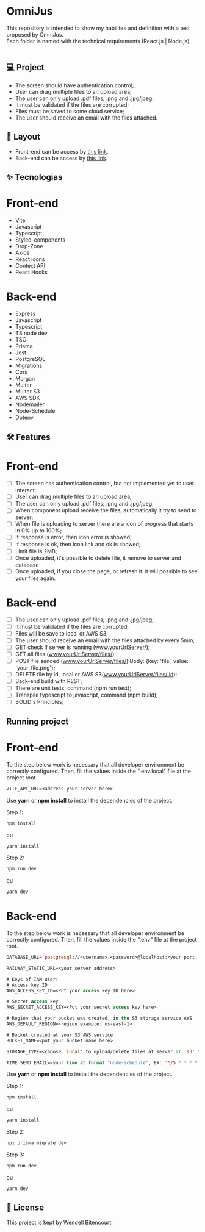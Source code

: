 # OmniJus

This repository is intended to show my habilites and definition with a test proposed by OmniJus. 
<br/>
Each folder is named with the technical requirements (React.js | Node.js)
<br/>
<br/>
## 💻 Project
- The screen should have authentication control;
- User can drag multiple files to an upload area;
- The user can only upload .pdf files; .png and .jpg/jpeg;
- It must be validated if the files are corrupted;
- Files must be saved to some cloud service;
- The user should receive an email with the files attached.

## 🔖 Layout

- Front-end can be access by [this link](https://omni-jus.vercel.app/). 
- Back-end can be access by [this link](https://omnijus-production.up.railway.app/). 

## ✨ Tecnologias

# Front-end
- Vite
- Javascript
- Typescript
- Styled-components
- Drop-Zone
- Axios
- React icons
- Context API
- React Hooks

# Back-end
- Express
- Javascript
- Typescript
- TS node dev
- TSC
- Prisma
- Jest
- PostgreSQL
- Migrations
- Cors
- Morgan
- Multer
- Multer S3
- AWS SDK
- Nodemailer
- Node-Schedule
- Dotenv

## :hammer_and_wrench: Features 

# Front-end
-   [ ] The screen has authentication control, but not implemented yet to user interact;
-   [ ] User can drag multiple files to an upload area;
-   [ ] The user can only upload .pdf files; .png and .jpg/jpeg;
-   [ ] When component upload receive the files, automatically it try to send to server;
-   [ ] When file is uploading to server there are a icon of progress that starts in 0% up to 100%;
-   [ ] If response is error, then icon error is showed;
-   [ ] If response is ok, then icon link and ok is showed;
-   [ ] Limit file is 2MB;
-   [ ] Once uploaded, it's possible to delete file, it remove to server and database
-   [ ] Once uploaded, if you close the page, or refresh it. it will possible to see your files again.

# Back-end
-   [ ] The user can only upload .pdf files; .png and .jpg/jpeg;
-   [ ] It must be validated if the files are corrupted;
-   [ ] Files will be save to local or AWS S3;
-   [ ] The user should receive an email with the files attached by every 5min;
-   [ ] GET check if server is running (www.yourUrlServer/);
-   [ ] GET all files (www.yourUrlServer/files/);
-   [ ] POST file sended (www.yourUrlServer/files/) Body: {key: 'file', value: 'your_file.png'};
-   [ ] DELETE file by id, local or AWS S3(www.yourUrlServer/files/:id);
-   [ ] Back-end build with REST;
-   [ ] There are unit tests, command (npm run test);
-   [ ] Transpile typescript to javascript, command (npm build);
-   [ ] SOLID's Principles;

## Running project

# Front-end
To the step below work is necessary that all developer environment be correctly configured.
Then, fill the values ​​inside the ".env.local" file at the project root.

```cl
VITE_API_URL=<address your server here>
```

Use **yarn** or **npm install** to install the dependencies of the project.

Step 1:
```cl
npm install
```
ou

```cl
yarn install
```

Step 2:
```cl
npm run dev
```
ou

```cl
yarn dev
```

# Back-end
To the step below work is necessary that all developer environment be correctly configured.
Then, fill the values ​​inside the ".env" file at the project root.

```cl
DATABASE_URL='postgresql://<username>:<password>@localhost:<your port, i'm using 5433>/<mydb>?schema=<myschema>'

RAILWAY_STATIC_URL=<your server address>

# Keys of IAM user:
# Access key ID 
AWS_ACCESS_KEY_ID=<Put your access key ID here>

# Secret access key
AWS_SECRET_ACCESS_KEY=<Put your secret access key here>

# Region that your bucket was created, in the S3 storage service AWS
AWS_DEFAULT_REGION=<region example: us-east-1>

# Bucket created at your S3 AWS service
BUCKET_NAME=<put your bucket name here>

STORAGE_TYPE=<choose 'local' to upload/delete files at server or 's3' to upload/delete files in the s3 AWS>

TIME_SEND_EMAIL=<your time at format "node-schedule", EX: '*/5 * * * *', its run in interval of 5 minutes">
```

Use **yarn** or **npm install** to install the dependencies of the project.

Step 1:
```cl
npm install
```
ou

```cl
yarn install
```

Step 2:
```cl
npx prisma migrate dev 
```

Step 3:
```cl
npm run dev
```
ou

```cl
yarn dev
```

## 📄 License

This project is kept by Wendell Bitencourt.

<br />
